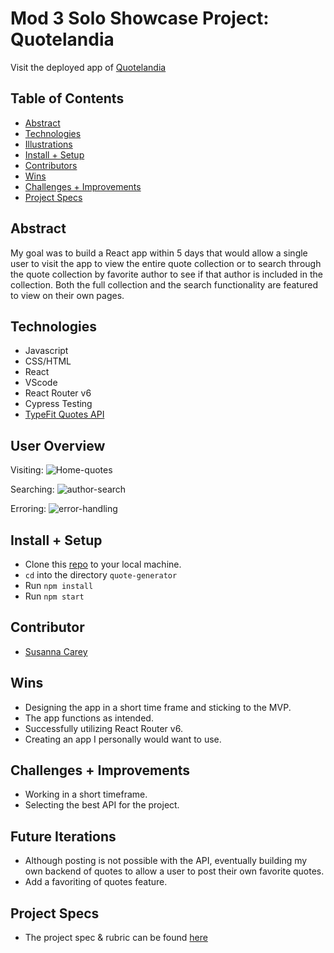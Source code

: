 # Mod 3 Solo Showcase Project: Quotelandia

Visit the deployed app of [Quotelandia](https://quotelandia.herokuapp.com/)


## Table of Contents
  - [Abstract](#abstract)
  - [Technologies](#technologies)
  - [Illustrations](#illustrations)
  - [Install + Setup](#set-up)
  - [Contributors](#contributors)
  - [Wins](#wins)
  - [Challenges + Improvements](#challenges-+-Improvements)
  - [Project Specs](#project-specs)

## Abstract
My goal was to build a React app within 5 days that would allow a single user to visit the app to view the entire quote collection or to search through the quote collection by favorite author to see if that author is included in the collection. Both the full collection and the search functionality are featured to view on their own pages.

## Technologies
  - Javascript
  - CSS/HTML
  - React
  - VScode
  - React Router v6
  - Cypress Testing
  - [TypeFit Quotes API](https://type.fit/api/quotes)
  

## User Overview 

Visiting:
![Home-quotes](https://media.giphy.com/media/VgldjViox3ZveOnmpR/giphy.gif)

Searching:
![author-search](https://media.giphy.com/media/rXbO3RhgkUcZDfPwtt/giphy.gif)

Erroring: 
![error-handling](https://media.giphy.com/media/gfM8aENCbVfCuESWTC/giphy.gif)

## Install + Setup
  - Clone this [repo](https://github.com/susannaopal/Quotelandia) to your local machine.
  - `cd` into the directory `quote-generator`
  - Run `npm install`
  - Run `npm start`

## Contributor
  - [Susanna Carey](https://github.com/susannaopal)
 
## Wins
  - Designing the app in a short time frame and sticking to the MVP.
  - The app functions as intended. 
  - Successfully utilizing React Router v6.
  - Creating an app I personally would want to use.   

## Challenges + Improvements
  - Working in a short timeframe.
  - Selecting the best API for the project.

## Future Iterations
  - Although posting is not possible with the API, eventually building my own backend of quotes to allow a user to post their own favorite quotes.
  - Add a favoriting of quotes feature. 
 
## Project Specs
  - The project spec & rubric can be found [here](https://frontend.turing.edu/projects/module-3/showcase.html)
